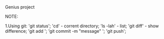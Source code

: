 Genius project 

NOTE:

1.Using git:
    'git status';
    'cd' - corrent directory;
    'ls -lah'  - list; 
    'git diff' - show difference;
    'git add <file>';
    'git commit -m "message" ';
    'git push';
